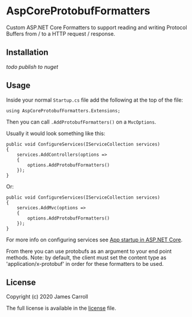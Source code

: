 # AspCoreProtobufFormatters
Custom ASP.NET Core Formatters to support reading and writing Protocol Buffers from / to a HTTP request / response.

## Installation

*todo publish to nuget*

## Usage
Inside your normal `Startup.cs` file add the following at the top of the file:

`using AspCoreProtobufFormatters.Extensions;`

Then you can call `.AddProtobufFormatters()` on a `MvcOptions`.

Usually it would look something like this:

```
public void ConfigureServices(IServiceCollection services)
{
    services.AddControllers(options => 
    {
        options.AddProtobufFormatters()
    });
}
```

Or: 

```
public void ConfigureServices(IServiceCollection services)
{
    services.AddMvc(options => 
    {
        options.AddProtobufFormatters()
    });
}
```

For more info on configuring services see [App startup in ASP.NET Core](https://docs.microsoft.com/en-us/aspnet/core/fundamentals/startup?view=aspnetcore-3.1).

From there you can use protobufs as an argument to your end point methods. Note: by default, the client must set the content type as 'application/x-protobuf' in order for these formatters to be used.

## License

Copyright (c) 2020 James Carroll

The full license is available in the [license](./LICENSE.md) file.